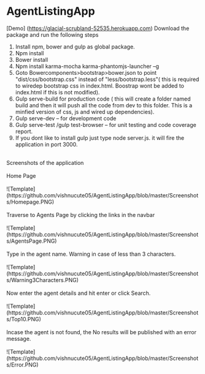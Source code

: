 # AgentListingApp
[Demo] (https://glacial-scrubland-52535.herokuapp.com)
Download the package and run the following steps<br />
1.	Install npm, bower and gulp as global package.<br />
2.	Npm install<br />
3.	Bower install<br />
4.	Npm install karma-mocha karma-phantomjs-launcher –g<br />
5.	Goto Bowercomponents>bootstrap>bower.json to point "dist/css/bootstrap.css" instead of "less/bootstrap.less"( this is required to wiredep bootstrap css  in index.html. Boostrap wont be added to index.html if this is not modified).<br />
6.	Gulp serve-build for production code ( this will create a folder named build and then it will push all the code from dev to this folder. This is a minfied version of css, js and wired up dependencies).<br />
7.	Gulp serve-dev – for development code<br />
8.	Gulp serve-test /gulp test-browser – for unit testing and code coverage report.<br />
9.  If you dont like to install gulp just type node server.js. it will fire the application in port 3000.<br />
<br />
Screenshots of the application<br /><br />
Home Page<br /><br />
![Template](https://github.com/vishnucute05/AgentListingApp/blob/master/Screenshots/Homepage.PNG)<br /><br />
Traverse to Agents Page by clicking the links in the navbar<br /><br />
![Template](https://github.com/vishnucute05/AgentListingApp/blob/master/Screenshots/AgentsPage.PNG)<br /><br />
Type in the agent name. Warning in case of less than 3 characters.<br /><br />
![Template](https://github.com/vishnucute05/AgentListingApp/blob/master/Screenshots/Warning3Characters.PNG)<br /><br />
Now enter the agent details and hit enter or click Search.<br /><br />
![Template](https://github.com/vishnucute05/AgentListingApp/blob/master/Screenshots/Top10.PNG)<br /><br />
Incase the agent is not found, the No results will be published with an error message.<br /><br />
![Template](https://github.com/vishnucute05/AgentListingApp/blob/master/Screenshots/Error.PNG)<br />
